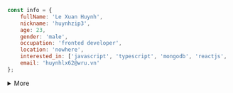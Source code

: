 ```javascript
const info = {
	fullName: 'Le Xuan Huynh',
	nickname: 'huynhzip3',
	age: 23,
	gender: 'male',
	occupation: 'fronted developer',
	location: 'nowhere',
	interested_in: ['javascript', 'typescript', 'mongodb', 'reactjs', 'nextjs', 'nodejs'],
	email: 'huynhlx62@wru.vn'
};
```
<!-- ![](https://komarev.com/ghpvc/?username=huynh12345678) -->

<details>
  <summary>More</summary>
	
## Stats 📈
[![Stats](https://github-readme-stats.vercel.app/api?username=huynh12345678&show_icons=true&hide_border=true&theme=react)](#)  
	
## Streak 🔥
[![GitHub Streak](http://github-readme-streak-stats.herokuapp.com/?user=huynh12345678&hide_border=true&theme=monokai)](#)

## Most used languages 🌐
[![Languages](https://github-readme-stats.vercel.app/api/top-langs/?username=huynh12345678&theme=cobalt&&langs_count=6&hide_border=true&layout=compact)](#)

## Graph 📊
![Github Stat](https://activity-graph.herokuapp.com/graph?username=huynh12345678&theme=gotham&hide_border=true)
	
## Dev Card 💳
<a href="https://app.daily.dev/Huynhzip3"><img src="https://api.daily.dev/devcards/67e4fdfb82c34e699b6a121833fb625d.png?r=i8e" width="400" alt="Lê Xuân Huynh's Dev Card"/></a>
<img src="https://readme-typing-svg.herokuapp.com?color=%2336BCF7&lines=I'm+Huynhzip3+-+A+frontend+developer" align="right">

## Trophies 🏆
[![Trophies](https://github-profile-trophy.vercel.app/?username=huynh12345678&margin-w=10&theme=discord&no-frame=true)](#)

## Links 🔗
[![GitHub](https://img.shields.io/badge/github-%23121011.svg?style=for-the-badge&logo=github&logoColor=white)](https://github.com/Huynh12345678)
[![Discord](https://img.shields.io/badge/Discord-7289DA?style=for-the-badge&logo=discord&logoColor=white "Discord")](https://discord.com/users/905864303553445928)
[![Facebook](https://img.shields.io/badge/Facebook-1877F2?style=for-the-badge&logo=facebook&logoColor=white "Facebook")](https://www.facebook.com/xuanhuynh.le.54)
[![Homepage](https://img.shields.io/badge/Homepage-41BDF5?style=for-the-badge&logo=page&logoColor=white "Homepage")](https://huynh12345678.github.io/)
[![LinkedIn](https://img.shields.io/badge/LinkedIn-0077B5?style=for-the-badge&logo=linkedin&logoColor=white "LinkedIn")](https://www.linkedin.com/in/huynh-le-xuan-09b81b202/)

## Operating systems 💻
[![Windows](https://img.shields.io/badge/Windows-0078D6?style=for-the-badge&logo=windows&logoColor=white "Windows 10")](#)

## Devices 📱
[![Lenovo Legion Y7000](https://img.shields.io/badge/Aspire_F5_571-83B81A?style=for-the-badge&logo=arch-linux&logoColor=white "Aspire F5 571")](https://www.acer.com/)
[![iPhone 8 Plus](https://img.shields.io/badge/Redmi_9-FA6709?style=for-the-badge&logo=xiaomi&logoColor=white "Redmi 9")](https://www.mi.com/)

## Tools 🚀

### IDEs and editors
[![Code](https://img.shields.io/badge/Code-007ACC?style=for-the-badge&logo=visual%20studio%20code&logoColor=white "Code")](https://code.visualstudio.com)
[![Sublime Text](https://img.shields.io/badge/Sublime_Text-FF9800?style=for-the-badge&logo=Sublime%20Text&logoColor=white "Sublime Text")](https://www.sublimetext.com)
[![Atom](https://img.shields.io/badge/Atom-%2366595C.svg?style=for-the-badge&logo=atom&logoColor=white)](https://atom.io/)

### Browsers
[![Edge](https://img.shields.io/badge/Edge-0078D7?style=for-the-badge&logo=microsoft%20edge&logoColor=white "Microsoft Edge")](https://www.microsoft.com/edge)
[![Chrome](https://img.shields.io/badge/Chrome-4285F4?style=for-the-badge&logo=GoogleChrome&logoColor=white)](https://www.google.com/chrome/)
[![Opera](https://img.shields.io/badge/Opera-FF1B2D?style=for-the-badge&logo=Opera&logoColor=white)](https://www.opera.com/gx)

### Dev tools
[![Git](https://img.shields.io/badge/Git-F05032?style=for-the-badge&logo=git&logoColor=white "Git")](https://git-scm.com)
[![GitHub](https://img.shields.io/badge/github-%23121011.svg?style=for-the-badge&logo=github&logoColor=white)](https://github.com)

### Languages and frameworks
[![JavaScript](https://img.shields.io/badge/JavaScript-F7DF1E?style=for-the-badge&logo=javascript&logoColor=black "JavaScript")](https://developer.mozilla.org/en-US/docs/Web/JavaScript)
[![TypeScript](https://img.shields.io/badge/TypeScript-3178C6?style=for-the-badge&logo=typescript&logoColor=white "TypeScript")](https://www.typescriptlang.org)
[![React](https://img.shields.io/badge/React-61DAFB?style=for-the-badge&logo=react&logoColor=black "React")](https://reactjs.org)
[![Next.js](https://img.shields.io/badge/Next.js-000000?style=for-the-badge&logo=next.js&logoColor=white "Next.js")](https://nextjs.org)
[![NodeJS](https://img.shields.io/badge/NodeJS-339933?style=for-the-badge&logo=node.js&logoColor=white "NodeJS")](https://nodejs.org)
[![MUI](https://img.shields.io/badge/MUI-%230081CB.svg?style=for-the-badge&logo=material-ui&logoColor=white)](https://mui.com)

</details>

<!---
Huynh12345678/Huynh12345678 is a ✨ special ✨ repository because its `README.md` (this file) appears on your GitHub profile.
You can click the Preview link to take a look at your changes.
--->

